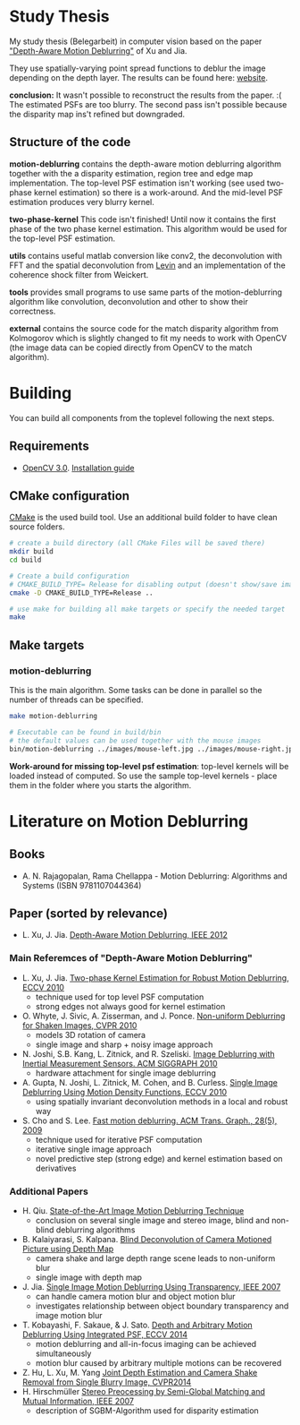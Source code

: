# Study Thesis

My study thesis (Belegarbeit) in computer vision based on the paper ["Depth-Aware Motion Deblurring"][Xu12] of Xu and Jia.

They use spatially-varying point spread functions to deblur the image depending on the depth layer. The results can be found here: [website][Xu-website].

**conclusion:** It wasn't possible to reconstruct the results from the paper. :( The estimated PSFs are too blurry. The second pass isn't possible because the disparity map ins't refined but downgraded.


## Structure of the code

**motion-deblurring** contains the depth-aware motion deblurring algorithm together with the a disparity estimation, region tree and edge map implementation. The top-level PSF estimation isn't working (see used two-phase kernel estimation) so there is a work-around. And the mid-level PSF estimation produces very blurry kernel.

**two-phase-kernel** This code isn't finished! Until now it contains the first phase of the two phase kernel estimation. This algorithm would be used for the top-level PSF estimation.

**utils** contains useful matlab conversion like conv2, the deconvolution with FFT and the spatial deconvolution from [Levin][Levin] and an implementation of the coherence shock filter from Weickert.

**tools** provides small programs to use same parts of the motion-deblurring algorithm like convolution, deconvolution and other to show their correctness.

**external** contains the source code for the match disparity algorithm from Kolmogorov which is slightly changed to fit my needs to work with OpenCV (the image data can be copied directly from OpenCV to the match algorithm).



# Building

You can build all components from the toplevel following the next steps.

## Requirements

- [OpenCV 3.0](http://opencv.org/). [Installation guide][OpenCV-install]


## CMake configuration

[CMake](http://cmake.org/) is the used build tool. Use an additional build folder to have clean source folders.

```bash
# create a build directory (all CMake Files will be saved there)
mkdir build
cd build

# Create a build configuration
# CMAKE_BUILD_TYPE= Release for disabling output (doesn't show/save images ...)
cmake -D CMAKE_BUILD_TYPE=Release ..

# use make for building all make targets or specify the needed target
make
```


## Make targets

### motion-deblurring

This is the main algorithm. Some tasks can be done in parallel so the number of threads can be specified.

```bash
make motion-deblurring

# Executable can be found in build/bin
# the default values can be used together with the mouse images
bin/motion-deblurring ../images/mouse-left.jpg ../images/mouse-right.jpg [--psf-width <n>] [--layers <n>] [--threads <n>] [--max-top-nodes <n>] [--max-disparity <n>] [--help]
```

**Work-around for missing top-level psf estimation**: top-level kernels will be loaded instead of computed. So use the sample top-level kernels - place them in the folder where you starts the algorithm.



# Literature on Motion Deblurring

## Books

- A. N. Rajagopalan, Rama Chellappa - Motion Deblurring: Algorithms and Systems (ISBN 9781107044364)



## Paper (sorted by relevance)

- L. Xu, J. Jia. [Depth-Aware Motion Deblurring, IEEE 2012][Xu12]



### Main Referemces of "Depth-Aware Motion Deblurring"

- L. Xu, J. Jia. [Two-phase Kernel Estimation for Robust Motion Deblurring, ECCV 2010][Xu10]
    - technique used for top level PSF computation
    - strong edges not always good for kernel estimation
- O. Whyte, J. Sivic, A. Zisserman, and J. Ponce.  [Non-uniform Deblurring for Shaken Images, CVPR 2010][Whyte10]
    - models 3D rotation of camera
    - single image and sharp + noisy image approach
- N. Joshi, S.B. Kang, L. Zitnick, and R. Szeliski. [Image Deblurring with Inertial Measurement Sensors. ACM SIGGRAPH 2010][Joshi10]
    - hardware attachment for single image deblurring
- A. Gupta, N. Joshi, L. Zitnick, M. Cohen, and B. Curless. [Single Image Deblurring Using Motion Density Functions, ECCV 2010][Gupta10]
    - using spatially invariant deconvolution methods in a local and robust way
- S. Cho and S. Lee. [Fast motion deblurring. ACM Trans. Graph., 28(5), 2009][Cho09]
    - technique used for iterative PSF computation
    - iterative single image approach
    - novel predictive step (strong edge) and kernel estimation based on derivatives



### Additional Papers

- H. Qiu. [State-of-the-Art Image Motion Deblurring Technique][Qiu]
    - conclusion on several single image and stereo image, blind and non-blind deblurring algorithms
- B. Kalaiyarasi, S. Kalpana. [Blind Deconvolution of Camera Motioned Picture using Depth Map][Kalaiyarashi2012]
    - camera shake and large depth range scene leads to non-uniform blur
    - single image with depth map
- J. Jia. [Single Image Motion Deblurring Using Transparency, IEEE 2007][Jia2007]
    - can handle camera motion blur and object motion blur
    - investigates relationship between object boundary transparency and image motion blur
- T. Kobayashi, F. Sakaue, & J. Sato. [Depth and Arbitrary Motion Deblurring Using Integrated PSF, ECCV 2014][Kobayashi14]
    - motion deblurring and all-in-focus imaging can be achieved simultaneously
    - motion blur caused by arbitrary multiple motions can be recovered
- Z. Hu, L. Xu, M. Yang [Joint Depth Estimation and Camera Shake Removal from Single Blurry Image, CVPR2014][Hu2014]
- H. Hirschmüller [Stereo Preocessing by Semi-Global Matching and Mutual Information, IEEE 2007][Hirschmüller2007]
    - description of SGBM-Algorithm used for disparity estimation



[Cho09]: http://rosaec.snu.ac.kr/publish/2009/ID/ChLe-SIGGRAPH-2009.pdf
[Gupta10]: http://grail.cs.washington.edu/projects/mdf_deblurring/gupta_mdf_deblurring.pdf
[Hirschmüller2007]: http://core.ac.uk/download/pdf/11134866.pdf
[Hu2014]: https://eng.ucmerced.edu/people/zhu/CVPR14_deblurdepth.pdf
[Jia2007]: http://www.cse.cuhk.edu.hk/~leojia/all_final_papers/motion_deblur_cvpr07.pdf
[Joshi10]: http://202.114.89.42/resource/pdf/7570.pdf
[Kalaiyarashi2012]: http://ijarece.org/wp-content/uploads/2015/02/IJARECE-VOL-4-ISSUE-2-142-148.pdf
[Kobayashi14]: http://vigir.missouri.edu/~gdesouza/Research/Conference_CDs/ECCV_2014/workshops/w14/Kobayashi-et-al-LF4CV2014.pdf
[Qiu]: http://iwct.sjtu.edu.cn/Personal/xwang8/research/hang/State-of-the-Art%20Image%20Motion%20Deblurring.pdf
[Whyte10]: http://www.di.ens.fr/willow/pdfs/cvpr10d.pdf
[Xu10]: http://citeseerx.ist.psu.edu/viewdoc/download?doi=10.1.1.170.6990&rep=rep1&type=pdf
[Xu12]: http://www.cse.cuhk.edu.hk/leojia/papers/depth_deblur_iccp12.pdf
[Levin]: http://groups.csail.mit.edu/graphics/CodedAperture/

[Xu-website]: https://appsrv.cse.cuhk.edu.hk/~leojia/projects/nonuniform_deblur/index.html

[OpenCV-install]: http://docs.opencv.org/3.0-beta/doc/tutorials/introduction/table_of_content_introduction/table_of_content_introduction.html#table-of-content-introduction
